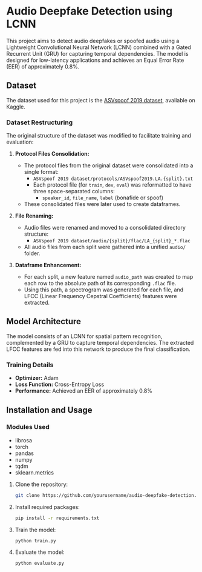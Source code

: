 # Audio Deepfake Detection using LCNN

This project aims to detect audio deepfakes or spoofed audio using a Lightweight Convolutional Neural Network (LCNN) combined with a Gated Recurrent Unit (GRU) for capturing temporal dependencies. The model is designed for low-latency applications and achieves an Equal Error Rate (EER) of approximately 0.8%.

## Dataset
The dataset used for this project is the [ASVspoof 2019 dataset](https://www.kaggle.com/datasets/awsaf49/asvpoof-2019-dataset), available on Kaggle.

### Dataset Restructuring
The original structure of the dataset was modified to facilitate training and evaluation:

1. **Protocol Files Consolidation:**
   - The protocol files from the original dataset were consolidated into a single format:
     - `ASVspoof 2019 dataset/protocols/ASVspoof2019.LA.{split}.txt`
     - Each protocol file (for `train`, `dev`, `eval`) was reformatted to have three space-separated columns:
       - `speaker_id`, `file_name`, `label` (bonafide or spoof)
   - These consolidated files were later used to create dataframes.

2. **File Renaming:**
   - Audio files were renamed and moved to a consolidated directory structure:
     - `ASVspoof 2019 dataset/audio/{split}/flac/LA_{split}_*.flac`
   - All audio files from each split were gathered into a unified `audio/` folder.

3. **Dataframe Enhancement:**
   - For each split, a new feature named `audio_path` was created to map each row to the absolute path of its corresponding `.flac` file.
   - Using this path, a spectrogram was generated for each file, and LFCC (Linear Frequency Cepstral Coefficients) features were extracted.

## Model Architecture
The model consists of an LCNN for spatial pattern recognition, complemented by a GRU to capture temporal dependencies. The extracted LFCC features are fed into this network to produce the final classification.

### Training Details
- **Optimizer:** Adam
- **Loss Function:** Cross-Entropy Loss
- **Performance:** Achieved an EER of approximately 0.8%

## Installation and Usage
### Modules Used
- librosa
- torch
- pandas
- numpy
- tqdm
- sklearn.metrics
1. Clone the repository:
   ```bash
   git clone https://github.com/yourusername/audio-deepfake-detection.git
   ```
2. Install required packages:
   ```bash
   pip install -r requirements.txt
   ```
3. Train the model:
   ```bash
   python train.py
   ```
4. Evaluate the model:
   ```bash
   python evaluate.py
   ```

